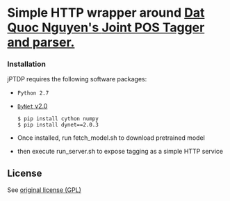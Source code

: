 # Simple HTTP wrapper around [Dat Quoc Nguyen's ](https://github.com/datquocnguyen) [Joint POS Tagger and parser.](https://github.com/datquocnguyen/jPTDP)


### Installation

jPTDP requires the following software packages:

* `Python 2.7`
* [`DyNet` v2.0](http://dynet.readthedocs.io/en/latest/python.html)

      $ pip install cython numpy
      $ pip install dynet==2.0.3
      
* Once installed, run fetch_model.sh to download pretrained  model

* then execute run_server.sh to expose tagging as a simple HTTP service



## License

See [original license (GPL)](https://github.com/datquocnguyen/jPTDP/blob/master/License.txt)
